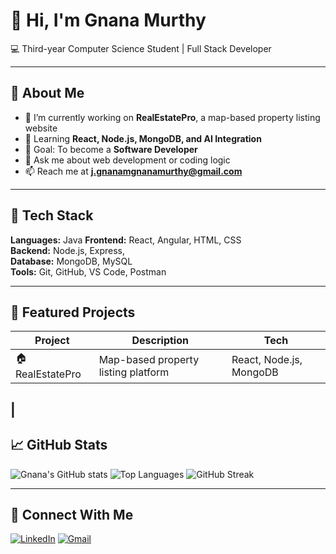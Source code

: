 # 👋 Hi, I'm Gnana Murthy  
💻 Third-year Computer Science Student | Full Stack Developer  

---

## 🚀 About Me
- 🔭 I’m currently working on **RealEstatePro**, a map-based property listing website  
- 🌱 Learning **React, Node.js, MongoDB, and AI Integration**  
- 🎯 Goal: To become a **Software Developer**  
- 💬 Ask me about web development or coding logic  
- 📫 Reach me at **j.gnanamgnanamurthy@gmail.com**

---

## 🧰 Tech Stack
**Languages:** Java
**Frontend:** React, Angular, HTML, CSS  
**Backend:** Node.js, Express,  
**Database:** MongoDB, MySQL  
**Tools:** Git, GitHub, VS Code, Postman

---

## 🌟 Featured Projects
| Project | Description | Tech |
|----------|--------------|------|
| 🏠 RealEstatePro | Map-based property listing platform | React, Node.js, MongoDB |
| 
---

## 📈 GitHub Stats
![Gnana's GitHub stats](https://github-readme-stats.vercel.app/api?username=Gnanamurthy7010&show_icons=true&theme=radical)
![Top Languages](https://github-readme-stats.vercel.app/api/top-langs/?username=Gnanamurthy7010&layout=compact&theme=radical)
![GitHub Streak](https://github-readme-streak-stats.herokuapp.com/?user=Gnanamurthy7010&theme=radical)

---

## 🤝 Connect With Me
[![LinkedIn](https://img.shields.io/badge/LinkedIn-0A66C2?style=for-the-badge&logo=linkedin&logoColor=white)](https://www.linkedin.com/in/gnana-murthy/)
[![Gmail](https://img.shields.io/badge/Gmail-D14836?style=for-the-badge&logo=gmail&logoColor=white)](mailto:j.gnanamgnanamurthy@gmail.com)
